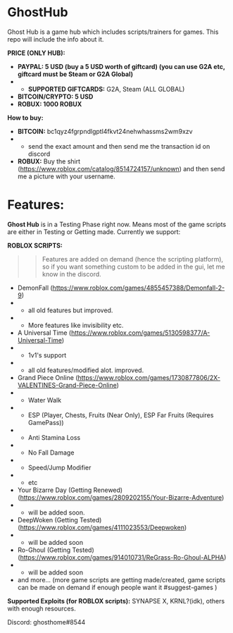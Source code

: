 # GhostHub
Ghost Hub is a game hub which includes scripts/trainers for games. This repo will include the info about it.

**PRICE (ONLY HUB):**
- **PAYPAL: 5 USD (buy a 5 USD worth of giftcard) (you can use G2A etc, giftcard must be Steam or G2A Global)**
- - **SUPPORTED GIFTCARDS:** G2A, Steam (ALL GLOBAL)
- **BITCOIN/CRYPTO: 5 USD**
- **ROBUX: 1000 ROBUX**

**How to buy:**
- **BITCOIN:** bc1qyz4fgrpndlgptl4fkvt24nehwhassms2wm9xzv 
- - send the exact amount and then send me the transaction id on discord
- **ROBUX:** Buy the shirt (https://www.roblox.com/catalog/8514724157/unknown) and then send me a picture with your username.

# Features:
**Ghost Hub** is in a Testing Phase right now. Means most of the game scripts are either in Testing or Getting made. Currently we support:

**ROBLOX SCRIPTS:**
>> Features are added on demand (hence the scripting platform), so if you want something custom to be added in the gui, let me know in the discord.
+ DemonFall (https://www.roblox.com/games/4855457388/Demonfall-2-9)
+ + all old features but improved.
+ + More features like invisibility etc.
+ A Universal Time (https://www.roblox.com/games/5130598377/A-Universal-Time)
+ + 1v1's support
+ + all old features/modified alot. improved.
+ Grand Piece Online (https://www.roblox.com/games/1730877806/2X-VALENTINES-Grand-Piece-Online)
+ + Water Walk
+ + ESP (Player, Chests, Fruits (Near Only), ESP Far Fruits (Requires GamePass))
+ + Anti Stamina Loss
+ + No Fall Damage
+ + Speed/Jump Modifier
+ + etc
+ Your Bizarre Day (Getting Renewed) (https://www.roblox.com/games/2809202155/Your-Bizarre-Adventure)
+ + will be added soon.
+ DeepWoken (Getting Tested) (https://www.roblox.com/games/4111023553/Deepwoken)
+ + will be added soon
+ Ro-Ghoul (Getting Tested) (https://www.roblox.com/games/914010731/ReGrass-Ro-Ghoul-ALPHA)
+ + will be added soon
+ and more... (more game scripts are getting made/created, game scripts can be made on demand if enough people want it #suggest-games )

**Supported Exploits (for ROBLOX scripts):** SYNAPSE X, KRNL?(idk), others with enough resources.

Discord: ghosthome#8544
